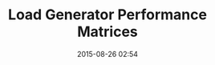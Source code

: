 ---
layout: post
title: Load Generator Performance Matrices 
date: "2015-08-26 02:54"
tags: [performance-testing]
permalink: /2015/08/26/performance-matrices-load-generators/
gh-repo: sarkershantonu/sarkershantonu.github.io
excerpt: "Blog on Java, JVM"
gh-badge: [star, follow]
comments: true
---